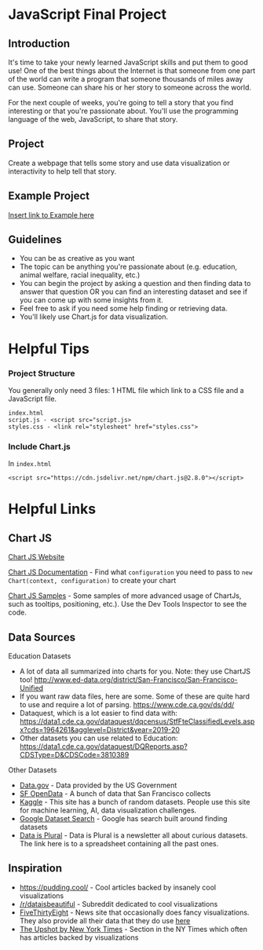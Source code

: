 # JavaScript Final Project

## Introduction
It's time to take your newly learned JavaScript skills and put them to good use! One of the best things about the Internet is that someone from one part of the world can write a program that someone thousands of miles away can use. Someone can share his or her story to someone across the world.

For the next couple of weeks, you're going to tell a story that you find interesting or that you're passionate about. You'll use the programming language of the web, JavaScript, to share that story.

## Project
Create a webpage that tells some story and use data visualization or interactivity to help tell that story.

## Example Project
[Insert link to Example here](final-project-example/index.html)

## Guidelines
- You can be as creative as you want
- The topic can be anything you're passionate about (e.g. education, animal welfare, racial inequality, etc.)
- You can begin the project by asking a question and then finding data to answer that question OR you can find an interesting dataset and see if you can come up with some insights from it.
- Feel free to ask if you need some help finding or retrieving data.
- You'll likely use Chart.js for data visualization.

# Helpful Tips

### Project Structure
You generally only need 3 files: 1 HTML file which link to a CSS file and a JavaScript file.

```
index.html
script.js - <script src="script.js>
styles.css - <link rel="stylesheet" href="styles.css">
```

### Include Chart.js
In `index.html`
```
<script src="https://cdn.jsdelivr.net/npm/chart.js@2.8.0"></script>
```

# Helpful Links
## Chart JS
[Chart JS Website](https://www.chartjs.org/)

[Chart JS Documentation](https://www.chartjs.org/docs/latest/charts/bar.html) - Find what `configuration` you need to pass to `new Chart(context, configuration)` to create your chart

[Chart JS Samples](https://www.chartjs.org/samples/latest/) - Some samples of more advanced usage of ChartJs, such as tooltips, positioning, etc.). Use the Dev Tools Inspector to see the code.

## Data Sources

Education Datasets
- A lot of data all summarized into charts for you. Note: they use ChartJS too! http://www.ed-data.org/district/San-Francisco/San-Francisco-Unified
- If you want raw data files, here are some. Some of these are quite hard to use and require a lot of parsing. https://www.cde.ca.gov/ds/dd/
- Dataquest, which is a lot easier to find data with: https://data1.cde.ca.gov/dataquest/dqcensus/StfFteClassifiedLevels.aspx?cds=1964261&agglevel=District&year=2019-20
- Other datasets you can use related to Education: https://data1.cde.ca.gov/dataquest/DQReports.asp?CDSType=D&CDSCode=3810389

Other Datasets
- [Data.gov](https://www.data.gov/) - Data provided by the US Government
- [SF OpenData](https://datasf.org/opendata/) - A bunch of data that San Francisco collects
- [Kaggle](https://www.kaggle.com/search?q=tag%3A%22data+visualization%22+in%3Adatasets) - This site has a bunch of random datasets. People use this site for machine learning, AI, data visualization challenges.
- [Google Dataset Search](https://datasetsearch.research.google.com/) - Google has search built around finding datasets
- [Data is Plural](https://docs.google.com/spreadsheets/d/1wZhPLMCHKJvwOkP4juclhjFgqIY8fQFMemwKL2c64vk/edit#gid=0) - Data is Plural is a newsletter all about curious datasets. The link here is to a spreadsheet containing all the past ones.

## Inspiration
- https://pudding.cool/ - Cool articles backed by insanely cool visualizations
- [/r/dataisbeautiful](https://www.reddit.com/r/dataisbeautiful/top/?t=all) - Subreddit dedicated to cool visualizations
- [FiveThirtyEight](https://fivethirtyeight.com/) - News site that occasionally does fancy visualizations. They also provide all their data that they do use [here](https://data.fivethirtyeight.com/)
- [The Upshot by New York Times](https://www.nytimes.com/section/upshot) - Section in the NY Times which often has articles backed by visualizations